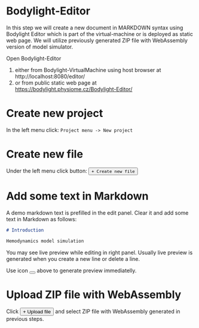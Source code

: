 # Bodylight-Editor

In this step we will create a new document in MARKDOWN syntax using Bodylight Editor which is part of the virtual-machine or is deployed as static web page. We will utilize previously generated ZIP file with WebAssembly version of model simulator.

Open Bodylight-Editor 
1. either from Bodylight-VirtualMachine using host browser at http://localhost:8080/editor/
2. or from public static web page at https://bodylight.physiome.cz/Bodylight-Editor/

# Create new project

In the left menu click: 
`Project menu -> New project`

# Create new file

Under the left menu click button:
<button>`+ Create new file`</button>

# Add some text in Markdown

A demo markdown text is prefilled in the edit panel. Clear it and add some text in Markdown as follows:

```markdown
# Introduction

Hemodynamics model simulation

```

You may see live preview while editing in right panel. Usually live preview is generated when you create a new line or delete a line.

Use icon <button><i class='fa fa-refresh'></i></button> above to generate preview immediatelly.

# Upload ZIP file with WebAssembly 

Click <button>+ Upload file</button> and select ZIP file with WebAssembly generated in previous steps.
